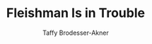---
title: "Fleishman Is in Trouble"
author: "Taffy Brodesser-Akner"
isbn: "0525510877"
isbn13: "9780525510871"
rating: "3"
publisher: "Random House"
pages: "373"
publishYear: "2019"
read: "2020"
goodreads_id: "41880602"
---